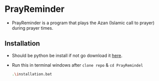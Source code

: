 # PrayReminder

- PrayReminder is a program that plays the Azan (Islamic call to prayer) during prayer times.

## Installation

- Should be python be install if not go download it [here](https://www.python.org/downloads/).
- Run this in terminal windows after `clone repo` & ```cd PrayRemindel```

   ```bash
   .\installation.bat
   ```

